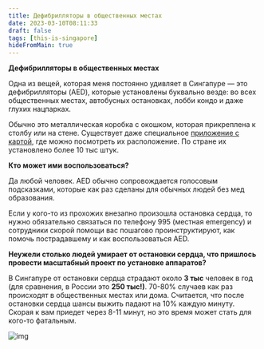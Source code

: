 ```yaml
---
title: Дефибрилляторы в общественных местах
date: 2023-03-10T08:11:33
draft: false
tags: [this-is-singapore]
hideFromMain: true
---
```

**Дефибрилляторы в общественных местах**

Одна из вещей, которая меня постоянно удивляет в Сингапуре — это дефибрилляторы (AED), которые установлены буквально везде: во всех общественных местах, автобусных остановках, лобби кондо и даже глухих нацпарках.

Обычно это металлическая коробка c окошком, которая прикреплена к столбу или на стене. Существует даже специальное [приложение с картой](https://apps.apple.com/sg/app/myresponder/id983494391), где можно посмотреть их расположение. По стране их установлено более 10 тыс штук.

**Кто может ими воспользоваться?**

Да любой человек. AED обычно сопровождается голосовым подсказками, которые как раз сделаны для обычных людей без мед образования. 

Если у кого-то из прохожих внезапно произошла остановка сердца, то нужно обязательно связаться по телефону 995 (местная emergency) и сотрудники скорой помощи вас пошагово проинструктируют, как помочь пострадавшему и как воспользоваться AED.

**Неужели столько людей умирает от остановки сердца, что пришлось провести  масштабный проект по установке аппаратов?**

В Сингапуре от остановки сердца страдают около **3 тыс** человек в год (для сравнения, в России это **250 тыс!)**. 70-80% случаев как раз проиcходят в общественных местах или дома. Считается, что после остановки сердца шансы выжить падают на 10% каждую минуту. Скорая к вам приедет через 8-11 минут, но это время может стать для кого-то фатальным.

![img](/images/this-is-singapore/photos/photo_218@10-03-2023_08-11-28.jpg#center)
